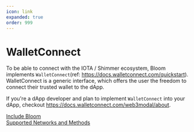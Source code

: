 ```yaml
---
icon: link
expanded: true
order: 999
---
```


# WalletConnect

To be able to connect with the IOTA / Shimmer ecosystem, Bloom implements `WalletConnect`(ref: https://docs.walletconnect.com/quickstart). WalletConnect is a generic interface, which offers the user the freedom to connect their trusted wallet to the dApp.

If you're a dApp developer and plan to implement `WalletConnect` into your dApp, checkout https://docs.walletconnect.com/web3modal/about.

[Include Bloom](guide.md)  
[Supported Networks and Methods](supported.md)
